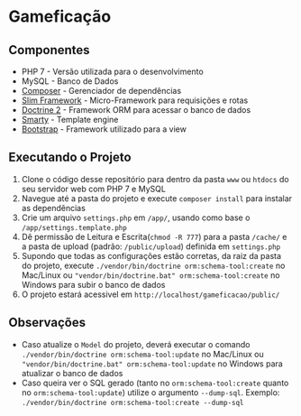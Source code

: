 # Gameficação

## Componentes

* PHP 7 - Versão utilizada para o desenvolvimento
* MySQL - Banco de Dados
* [Composer](https://getcomposer.org) - Gerenciador de dependências 
* [Slim Framework](https://www.slimframework.com/) - Micro-Framework para requisições e rotas
* [Doctrine 2](http://docs.doctrine-project.org/projects/doctrine-orm/en/latest/) - Framework ORM para acessar o banco de dados
* [Smarty](https://www.smarty.net/) - Template engine
* [Bootstrap](https://getbootstrap.com/) - Framework utilizado para a view

## Executando o Projeto

1. Clone o código desse repositório para dentro da pasta ``www`` ou ``htdocs`` do seu servidor web com PHP 7 e MySQL
1. Navegue até a pasta do projeto e execute ``composer install`` para instalar as dependências
1. Crie um arquivo ``settings.php`` em ``/app/``, usando como base o ``/app/settings.template.php``
1. Dê permissão de Leitura e Escrita(``chmod -R 777``) para a pasta ``/cache/`` e a pasta de upload (padrão: ``/public/upload``) definida em ``settings.php``
1. Supondo que todas as configurações estão corretas, da raiz da pasta do projeto, execute ``./vendor/bin/doctrine orm:schema-tool:create`` no Mac/Linux ou ``"vendor/bin/doctrine.bat" orm:schema-tool:create`` no Windows para subir o banco de dados
1. O projeto estará acessivel em ``http://localhost/gameficacao/public/``

## Observações

* Caso atualize o ``Model`` do projeto, deverá executar o comando ``./vendor/bin/doctrine orm:schema-tool:update`` no Mac/Linux ou ``"vendor/bin/doctrine.bat" orm:schema-tool:update`` no Windows para atualizar o banco de dados
* Caso queira ver o SQL gerado (tanto no ``orm:schema-tool:create`` quanto no ``orm:schema-tool:update``) utilize o argumento ``--dump-sql``. Exemplo: ``./vendor/bin/doctrine orm:schema-tool:create --dump-sql``
